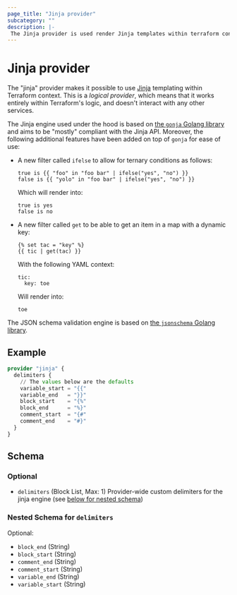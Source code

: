```yaml
---
page_title: "Jinja provider"
subcategory: ""
description: |-
 The Jinja provider is used render Jinja templates within terraform context. 
---
```


# Jinja provider

The "jinja" provider makes it possible to use [Jinja](https://jinja.palletsprojects.com) templating within Terraform context. This is a *logical provider*, which means that it works entirely within Terraform's logic, and doesn't interact with any other services.

The Jinja engine used under the hood is based on [the `gonja` Golang library](https://github.com/noirbizarre/gonja) and aims to be "mostly" compliant with the Jinja API. Moreover, the following additional features have been added on top of `gonja` for ease of use:
* A new filter called `ifelse` to allow for ternary conditions as follows:
  ```
  true is {{ "foo" in "foo bar" | ifelse("yes", "no") }}
  false is {{ "yolo" in "foo bar" | ifelse("yes", "no") }}
  ```
  Which will render into:
  ```
  true is yes
  false is no
  ```
* A new filter called `get` to be able to get an item in a map with a dynamic key:
  ```
  {% set tac = "key" %}
  {{ tic | get(tac) }}
  ```
  With the following YAML context:
  ```
  tic:
    key: toe
  ```
  Will render into:
  ```
  toe
  ```

The JSON schema validation engine is based on [the `jsonschema` Golang library](https://github.com/santhosh-tekuri/jsonschema).

## Example

```terraform
provider "jinja" {
  delimiters {
    // The values below are the defaults
    variable_start = "{{"
    variable_end   = "}}"
    block_start    = "{%"
    block_end      = "%}"
    comment_start  = "{#"
    comment_end    = "#}"
  }
}
```

<!-- schema generated by tfplugindocs -->
## Schema

### Optional

- `delimiters` (Block List, Max: 1) Provider-wide custom delimiters for the jinja engine (see [below for nested schema](#nestedblock--delimiters))

<a id="nestedblock--delimiters"></a>
### Nested Schema for `delimiters`

Optional:

- `block_end` (String)
- `block_start` (String)
- `comment_end` (String)
- `comment_start` (String)
- `variable_end` (String)
- `variable_start` (String)
